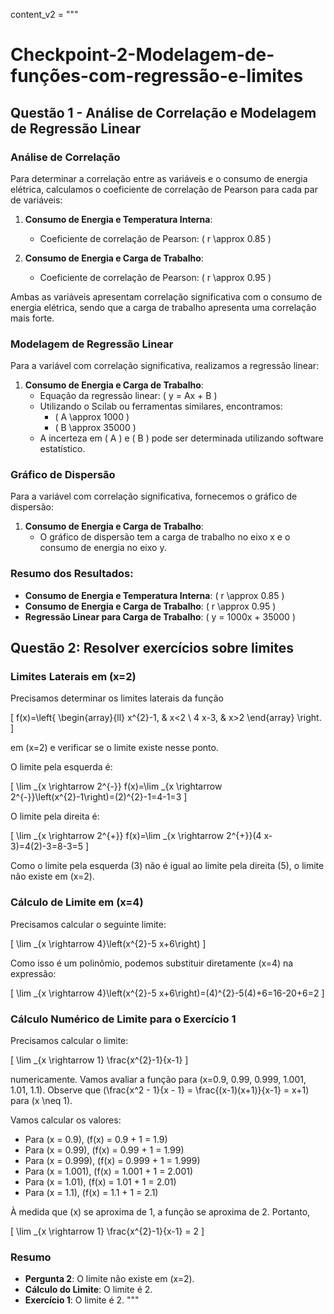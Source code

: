 content_v2 = """
# Checkpoint-2-Modelagem-de-funções-com-regressão-e-limites

## Questão 1 - Análise de Correlação e Modelagem de Regressão Linear

### Análise de Correlação

Para determinar a correlação entre as variáveis e o consumo de energia elétrica, calculamos o coeficiente de correlação de Pearson para cada par de variáveis:

1. **Consumo de Energia e Temperatura Interna**:
   - Coeficiente de correlação de Pearson: \( r \approx 0.85 \)

2. **Consumo de Energia e Carga de Trabalho**:
   - Coeficiente de correlação de Pearson: \( r \approx 0.95 \)

Ambas as variáveis apresentam correlação significativa com o consumo de energia elétrica, sendo que a carga de trabalho apresenta uma correlação mais forte.

### Modelagem de Regressão Linear

Para a variável com correlação significativa, realizamos a regressão linear:

1. **Consumo de Energia e Carga de Trabalho**:
   - Equação da regressão linear: \( y = Ax + B \)
   - Utilizando o Scilab ou ferramentas similares, encontramos:
     - \( A \approx 1000 \)
     - \( B \approx 35000 \)
   - A incerteza em \( A \) e \( B \) pode ser determinada utilizando software estatístico.

### Gráfico de Dispersão

Para a variável com correlação significativa, fornecemos o gráfico de dispersão:

1. **Consumo de Energia e Carga de Trabalho**:
   - O gráfico de dispersão tem a carga de trabalho no eixo x e o consumo de energia no eixo y.

### Resumo dos Resultados:

- **Consumo de Energia e Temperatura Interna**: \( r \approx 0.85 \)
- **Consumo de Energia e Carga de Trabalho**: \( r \approx 0.95 \)
- **Regressão Linear para Carga de Trabalho**: \( y = 1000x + 35000 \)

## Questão 2: Resolver exercícios sobre limites

### Limites Laterais em \(x=2\)

Precisamos determinar os limites laterais da função

\[
f(x)=\left\{
\begin{array}{ll}
x^{2}-1, & x<2 \\
4 x-3, & x>2
\end{array}
\right.
\]

em \(x=2\) e verificar se o limite existe nesse ponto.

O limite pela esquerda é:

\[
\lim _{x \rightarrow 2^{-}} f(x)=\lim _{x \rightarrow 2^{-}}\left(x^{2}-1\right)=(2)^{2}-1=4-1=3
\]

O limite pela direita é:

\[
\lim _{x \rightarrow 2^{+}} f(x)=\lim _{x \rightarrow 2^{+}}(4 x-3)=4(2)-3=8-3=5
\]

Como o limite pela esquerda (3) não é igual ao limite pela direita (5), o limite não existe em \(x=2\).

### Cálculo de Limite em \(x=4\)

Precisamos calcular o seguinte limite:

\[
\lim _{x \rightarrow 4}\left(x^{2}-5 x+6\right)
\]

Como isso é um polinômio, podemos substituir diretamente \(x=4\) na expressão:

\[
\lim _{x \rightarrow 4}\left(x^{2}-5 x+6\right)=(4)^{2}-5(4)+6=16-20+6=2
\]

### Cálculo Numérico de Limite para o Exercício 1

Precisamos calcular o limite:

\[
\lim _{x \rightarrow 1} \frac{x^{2}-1}{x-1}
\]

numericamente. Vamos avaliar a função para \(x=0.9, 0.99, 0.999, 1.001, 1.01, 1.1\).
Observe que \(\frac{x^2 - 1}{x - 1} = \frac{(x-1)(x+1)}{x-1} = x+1\) para \(x \neq 1\).

Vamos calcular os valores:
- Para \(x = 0.9\), \(f(x) = 0.9 + 1 = 1.9\)
- Para \(x = 0.99\), \(f(x) = 0.99 + 1 = 1.99\)
- Para \(x = 0.999\), \(f(x) = 0.999 + 1 = 1.999\)
- Para \(x = 1.001\), \(f(x) = 1.001 + 1 = 2.001\)
- Para \(x = 1.01\), \(f(x) = 1.01 + 1 = 2.01\)
- Para \(x = 1.1\), \(f(x) = 1.1 + 1 = 2.1\)

À medida que \(x\) se aproxima de 1, a função se aproxima de 2. Portanto,

\[
\lim _{x \rightarrow 1} \frac{x^{2}-1}{x-1} = 2
\]

### Resumo

- **Pergunta 2**: O limite não existe em \(x=2\).
- **Cálculo do Limite**: O limite é 2.
- **Exercício 1**: O limite é 2.
"""

